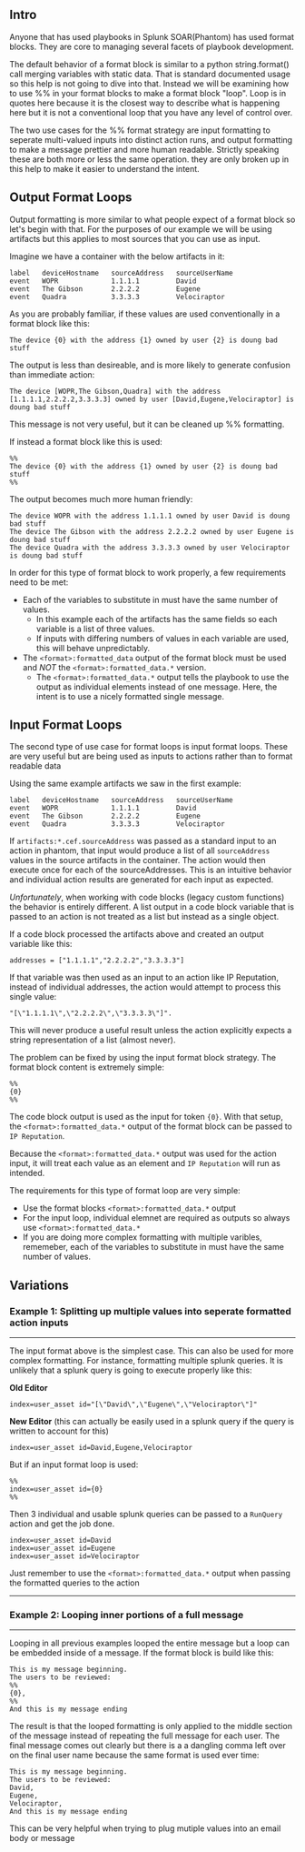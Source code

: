 ## Intro
Anyone that has used playbooks in Splunk SOAR(Phantom) has used format blocks. 
They are core to managing several facets of playbook development. 

The default behavior of a format block is similar to a python string.format() call merging variables with static data. 
That is standard documented usage so this help is not going to dive into that. 
Instead we will be examining how to use %% in your format blocks to make a format block "loop". 
Loop is in quotes here because it is the closest way to describe what is happening here but it is not a conventional loop that you have any level of control over. 

The two use cases for the %% format strategy are input formatting to seperate multi-valued inputs into distinct action runs, and output formatting to make a 
message prettier and more human readable. 
Strictly speaking these are both more or less the same operation. they are only broken up in this help to make it easier to understand the intent.

## Output Format Loops
Output formatting is more similar to what people expect of a format block so let's begin with that.
For the purposes of our example we will be using artifacts but this applies to most sources that you can use as input. 

Imagine we have a container with the below artifacts in it:
```
label   deviceHostname   sourceAddress   sourceUserName
event   WOPR             1.1.1.1         David
event   The Gibson       2.2.2.2         Eugene
event   Quadra           3.3.3.3         Velociraptor
```
As you are probably familiar, if these values are used conventionally in a format block like this:
```
The device {0} with the address {1} owned by user {2} is doung bad stuff
```
The output is less than desireable, and is more likely to generate confusion than immediate action:
```
The device [WOPR,The Gibson,Quadra] with the address [1.1.1.1,2.2.2.2,3.3.3.3] owned by user [David,Eugene,Velociraptor] is doung bad stuff
```
This message is not very useful, but it can be cleaned up %% formatting.

If instead a format block like this is used:
```
%%
The device {0} with the address {1} owned by user {2} is doung bad stuff
%%
```
The output becomes much more human friendly:
```
The device WOPR with the address 1.1.1.1 owned by user David is doung bad stuff
The device The Gibson with the address 2.2.2.2 owned by user Eugene is doung bad stuff
The device Quadra with the address 3.3.3.3 owned by user Velociraptor is doung bad stuff
```
In order for this type of format block to work properly, a few requirements need to be met:
- Each of the variables to substitute in must have the same number of values.
  - In this example each of the artifacts has the same fields so each variable is a list of three values.
  - If inputs with differing numbers of values in each variable are used, this will behave unpredictably.
- The `<format>:formatted_data` output of the format block must be used and *NOT* the `<format>:formatted_data.*` version. 
  - The `<format>:formatted_data.*` output tells the playbook to use the output as individual elements instead of one message. Here, the intent is to use a nicely formatted single message.

## Input Format Loops
The second type of use case for format loops is input format loops. These are very useful but are being used as inputs to actions rather than to format readable data

Using the same example artifacts we saw in the first example:
```
label   deviceHostname   sourceAddress   sourceUserName
event   WOPR             1.1.1.1         David
event   The Gibson       2.2.2.2         Eugene
event   Quadra           3.3.3.3         Velociraptor
```
If `artifacts:*.cef.sourceAddress` was passed as a standard input to an action in phantom, that input would produce a list of all 
`sourceAddress` values in the source artifacts in the container. The action would then execute once for each of the sourceAddresses. 
This is an intuitive behavior and individual action results are generated for each input as expected. 

_Unfortunately_, when working with code blocks (legacy custom functions) the behavior is entirely different. 
A list output in a code block variable that is passed to an action is not treated as a list but instead as a single object.

If a code block processed the artifacts above and created an output variable like this:
```
addresses = ["1.1.1.1","2.2.2.2","3.3.3.3"]
```
If that variable was then used as an input to an action like IP Reputation, instead of individual addresses, the action would attempt to process this single value:
```
"[\"1.1.1.1\",\"2.2.2.2\",\"3.3.3.3\"]".
```
This will never produce a useful result unless the action explicitly expects a string representation of a list (almost never). 

The problem can be fixed by using the input format block strategy. The format block content is extremely simple:
```
%%
{0}
%%
```
The code block output is used as the input for token `{0}`. With that setup, the `<format>:formatted_data.*` output of the format block can be passed to `IP Reputation`.

Because the `<format>:formatted_data.*` output was used for the action input, it will treat each value as an element and `IP Reputation` will run as intended.

The requirements for this type of format loop are very simple:
- Use the format blocks `<format>:formatted_data.*` output
 - For the input loop, individual elemnet are required as outputs so always use `<format>:formatted_data.*`
- If you are doing more complex formatting with multiple varibles, rememeber, each of the variables to substitute in must have the same number of values.

## Variations
### Example 1: Splitting up multiple values into seperate formatted action inputs
---

The input format above is the simplest case. This can also be used for more complex formatting. For instance, formatting multiple splunk queries.
It is unlikely that a splunk query is going to execute properly like this:

**Old Editor**
```
index=user_asset id="[\"David\",\"Eugene\",\"Velociraptor\"]"
```

**New Editor** (this can actually be easily used in a splunk query if the query is written to account for this)

```
index=user_asset id=David,Eugene,Velociraptor
```
But if an input format loop is used:
```
%%
index=user_asset id={0}
%%
```
Then 3 individual and usable splunk queries can be passed to a `RunQuery` action and get the job done.
```
index=user_asset id=David
index=user_asset id=Eugene
index=user_asset id=Velociraptor
```
Just remember to use the `<format>:formatted_data.*` output when passing the formatted queries to the action

---
### Example 2: Looping inner portions of a full message
---

Looping in all previous examples looped the entire message but a loop can be embedded inside of a message. If the format block is build like this:
```
This is my message beginning.
The users to be reviewed:
%%
{0},
%%
And this is my message ending
```
The result is that the looped formatting is only applied to the middle section of the message instead of repeating the full message for each user. The final message comes out clearly but there is a a dangling comma left over on the final user name because the same format is used ever time:
```
This is my message beginning.
The users to be reviewed:
David,
Eugene,
Velociraptor,
And this is my message ending
```
This can be very helpful when trying to plug mutiple values into an email body or message
